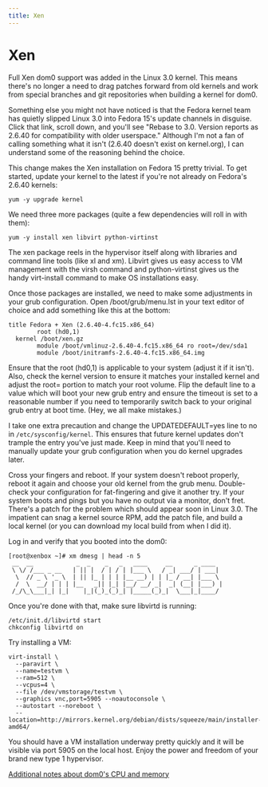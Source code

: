 ```yaml
---
title: Xen
---
```


# Xen

Full Xen dom0 support was added in the Linux 3.0 kernel. This means there's no
longer a need to drag patches forward from old kernels and work from special
branches and git repositories when building a kernel for dom0.

Something else you might not have noticed is that the Fedora kernel team has
quietly slipped Linux 3.0 into Fedora 15's update channels in disguise. Click
that link, scroll down, and you'll see "Rebase to 3.0. Version reports as
2.6.40 for compatibility with older userspace." Although I'm not a fan of
calling something what it isn't (2.6.40 doesn't exist on kernel.org), I can
understand some of the reasoning behind the choice.

This change makes the Xen installation on Fedora 15 pretty trivial. To get
started, update your kernel to the latest if you're not already on Fedora's
2.6.40 kernels:

```
yum -y upgrade kernel
```

We need three more packages (quite a few dependencies will roll in with them):

```
yum -y install xen libvirt python-virtinst
```

The xen package reels in the hypervisor itself along with libraries and command
line tools (like xl and xm). Libvirt gives us easy access to VM management with
the virsh command and python-virtinst gives us the handy virt-install command
to make OS installations easy.

Once those packages are installed, we need to make some adjustments in your
grub configuration. Open /boot/grub/menu.lst in your text editor of choice and
add something like this at the bottom:

```
title Fedora + Xen (2.6.40-4.fc15.x86_64)
        root (hd0,1)
  kernel /boot/xen.gz
        module /boot/vmlinuz-2.6.40-4.fc15.x86_64 ro root=/dev/sda1
        module /boot/initramfs-2.6.40-4.fc15.x86_64.img
```

Ensure that the root (hd0,1) is applicable to your system (adjust it if it
isn't). Also, check the kernel version to ensure it matches your installed
kernel and adjust the root= portion to match your root volume. Flip the default
line to a value which will boot your new grub entry and ensure the timeout is
set to a reasonable number if you need to temporarily switch back to your
original grub entry at boot time. (Hey, we all make mistakes.)

I take one extra precaution and change the UPDATEDEFAULT=yes line to no in
`/etc/sysconfig/kernel`. This ensures that future kernel updates don't trample
the entry you've just made. Keep in mind that you'll need to manually update
your grub configuration when you do kernel upgrades later.

Cross your fingers and reboot. If your system doesn't reboot properly, reboot
it again and choose your old kernel from the grub menu. Double-check your
configuration for fat-fingering and give it another try. If your system boots
and pings but you have no output via a monitor, don't fret. There's a patch for
the problem which should appear soon in Linux 3.0. The impatient can snag a
kernel source RPM, add the patch file, and build a local kernel (or you can
download my local build from when I did it).

Log in and verify that you booted into the dom0:

```
[root@xenbox ~]# xm dmesg | head -n 5
 __  __            _  _    _   _   ____     __      _ ____  
 \ \/ /___ _ __   | || |  / | / | |___ \   / _| ___/ | ___| 
  \  // _ \ '_ \  | || |_ | | | |__ __) | | |_ / __| |___ \ 
  /  \  __/ | | | |__   _|| |_| |__/ __/ _|  _| (__| |___) |
 /_/\_\___|_| |_|    |_|(_)_(_)_| |_____(_)_|  \___|_|____/
```

Once you're done with that, make sure libvirtd is running:

```
/etc/init.d/libvirtd start
chkconfig libvirtd on
```

Try installing a VM:

```
virt-install \
  --paravirt \
  --name=testvm \
  --ram=512 \
  --vcpus=4 \
  --file /dev/vmstorage/testvm \
  --graphics vnc,port=5905 --noautoconsole \
  --autostart --noreboot \
  --location=http://mirrors.kernel.org/debian/dists/squeeze/main/installer-amd64/
```

You should have a VM installation underway pretty quickly and it will be
visible via port 5905 on the local host. Enjoy the power and freedom of your
brand new type 1 hypervisor.

[Additional notes about dom0's CPU and memory][1]

[1]: http://fclose.com/b/linux/2258/managing-xen-dom0s-cpu-and-memory/

